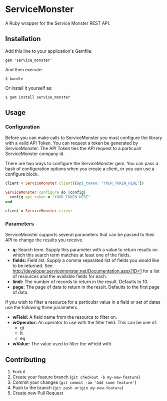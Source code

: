 # ServiceMonster

A Ruby wrapper for the Service Monster REST API.

## Installation

Add this line to your application's Gemfile:

    gem 'service_monster'

And then execute:

    $ bundle

Or install it yourself as:

    $ gem install service_monster

## Usage

### Configuration

Before you can make calls to ServiceMonster you must configure the library with a valid API Token. You can request
a token be generated by ServiceMonster. The API Token ties the API request to a particualr ServiceMonster company id.

There are two ways to configure the ServiceMonster gem. You can pass a hash of configuration options when you create
a client, or you can use a configure block.

```ruby
client = ServiceMonster.client({api_token: "YOUR_TOKEN_HERE"})
```

```ruby
ServiceMonster.configure do |config|
  config.api_token = "YOUR_TOKEN_HERE"
end

client = ServiceMonster.client
```

### Parameters

ServiceMonster supports several parameters that can be passed to their API to change the results you receive.

* **q:** Search term. Supply this parameter with a value to return results on which this search term matches at least one of the fields.
* **fields:** Field list. Supply a comma separated list of fields you would like to be returned. See http://developer.servicemonster.net/Documentation.aspx?ID=1 for a list of resources and the available fields for each.
* **limit:** The number of records to return in the result. Defaults to 10.
* **page:** The page of data to return in the result. Defaults to the first page of data.

If you wish to filter a resource for a particular value in a field or set of dates use the following three parameters.

* **wField:** A field name from the resource to filter on.
* **wOperator:** An operator to use with the filter field. This can be one of:
  * gt
  * lt
  * eq
* **wValue:** The value used to filter the wField with.

## Contributing

1. Fork it
2. Create your feature branch (`git checkout -b my-new-feature`)
3. Commit your changes (`git commit -am 'Add some feature'`)
4. Push to the branch (`git push origin my-new-feature`)
5. Create new Pull Request
